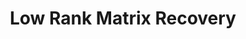 ---
layout: page
title: Low Rank Matrix Recovery
comments: true
category: Statistical Image Processing
description: A in-depth analysis of problem formulations for low-rank matrix recovery such as Robust Principal Component Pursuit, and algorithms such as ALM and Dual Optimization. Extended the approach to applications such as Foreground-Background separation in videos.
importance: 2
redirect: /assets/pdf/CSE203B_Project.pdf
img: /assets/video/bg_remove.gif
---